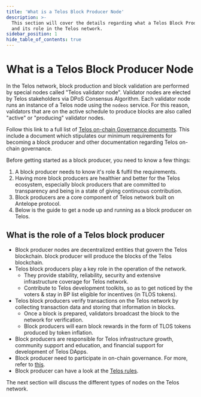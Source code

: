 ```yaml
---
title: 'What is a Telos Block Producer Node'
description: >-
  This section will cover the details regarding what a Telos Block Producer is
  and its role in the Telos network.
sidebar_position: 1
hide_table_of_contents: true
---
```


# What is a Telos Block Producer Node

In the Telos network, block production and block validation are performed by special nodes called "Telos validator node". Validator nodes are elected by Telos stakeholders via DPoS Consensus Algorithm. Each validator node runs an instance of a Telos node using the `nodeos` service. For this reason, validators that are on the active schedule to produce blocks are also called "active" or "producing" validator nodes.

Follow this link to a full list of [Telos on-chain Governance documents](https://www.telos.net/governance). This include a document which stipulates our minimum requirements for becoming a block producer and other documentation regarding Telos on-chain governance.

Before getting started as a block producer, you need to know a few things:

1. A block producer needs to know it's role & fulfil the requirements.
2. Having more block producers are healthier and better for the Telos ecosystem, especially block producers that are committed to transparency and being in a state of giving continuous contribution.
3. Block producers are a core component of Telos network built on Antelope protocol.
4. Below is the guide to get a node up and running as a block producer on Telos.

## What is the role of a Telos block producer

* Block producer nodes are decentralized entities that govern the Telos blockchain. block producer will produce the blocks of the Telos blockchain.
* Telos block producers play a key role in the operation of the network.
  * They provide stability, reliability, security and extensive infrastructure coverage for Telos network.
  * Contribute to Telos development toolkits, so as to get noticed by the voters & stay in BP list eligible for incentives (in TLOS tokens).
* Telos block producers verify transactions on the Telos network by collecting transaction data and storing that information in blocks.&#x20;
  * Once a block is prepared, validators broadcast the block to the network for verification.
  * Block producers will earn block rewards in the form of TLOS tokens produced by token inflation.
* Block producers are responsible for Telos infrastructure growth, community support and education, and financial support for development of Telos DApps.
* Block producer need to participate in on-chain governance. For more, refer to [this](https://telos.net/governance-documentation/).
* Block producer can have a look at the [Telos rules](https://telos.net/governance-documentation/).

The next section will discuss the different types of nodes on the Telos network.
